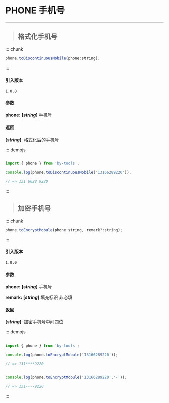 # PHONE 手机号
----

> ## 格式化手机号

::: chunk
``` js
phone.toDiscontinuousMobile(phone:string); 
```
:::

#### 引入版本

 `1.0.0`

#### 参数

**phone:** **[_string_]** 手机号

#### 返回

 **[_string_]**: 格式化后的手机号

::: demojs
``` js

import { phone } from 'by-tools';

console.log(phone.toDiscontinuousMobile('13166289220'));

// => 131 6628 9220

```
:::

> ## 加密手机号

::: chunk
``` js
phone.toEncryptMobule(phone:string, remark?:string); 
```
:::

#### 引入版本

 `1.0.0`

#### 参数

**phone:** **[_string_]** 手机号

**remark:** **[_string_]** 填充标识 非必填

#### 返回

 **[_string_]**: 加密手机号中间四位

::: demojs
``` js

import { phone } from 'by-tools';

console.log(phone.toEncryptMobule('13166289220'));

// => 131****9220


console.log(phone.toEncryptMobule('13166289220','-'));

// => 131----9220

```
:::